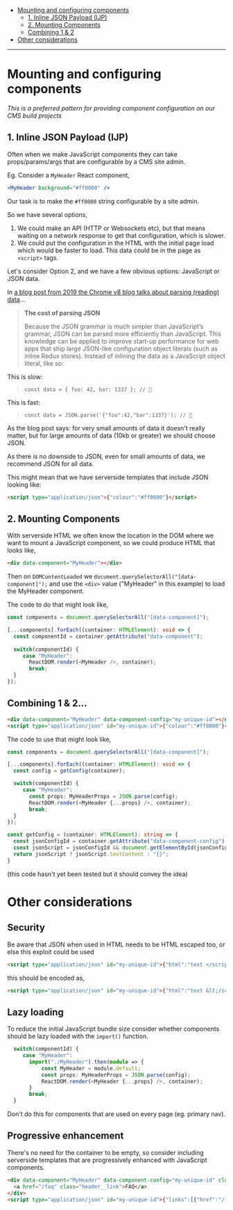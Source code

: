 * [Mounting and configuring components](#mounting-and-configuring-components)
  * [1. Inline JSON Payload (IJP)](#1-inline-json-payload-ijp)
  * [2. Mounting Components](#2-mounting-components)
  * [Combining 1 & 2](#combining-1--2)
* [Other considerations](#other-considerations)

------------------------------------

# Mounting and configuring components

_This is a preferred pattern for providing component configuration on our CMS build projects_

## 1. Inline JSON Payload (IJP)

Often when we make JavaScript components they can take props/params/args that are configurable by a CMS site admin.

Eg. Consider a `MyHeader` React component,

```jsx
<MyHeader background="#ff0000" />
```

Our task is to make the `#ff0000` string configurable by a site admin.

So we have several options,

1. We could make an API (HTTP or Websockets etc), but that means waiting on a network response to get that configuration, which is slower.
2. We could put the configuration in the HTML with the initial page load which would be faster to load. This data could be in the page as `<script>` tags.

Let's consider Option 2, and we have a few obvious options: JavaScript or JSON data.

In [a blog post from 2019 the Chrome v8 blog talks about parsing (reading) data](https://v8.dev/blog/cost-of-javascript-2019#json)...

> **The cost of parsing JSON**
>
> Because the JSON grammar is much simpler than JavaScript’s grammar, JSON can be parsed more efficiently than JavaScript. This knowledge can be applied to improve start-up performance for web apps that ship large JSON-like configuration object literals (such as inline Redux stores). Instead of inlining the data as a JavaScript object literal, like so:

This is slow:

> `const data = { foo: 42, bar: 1337 }; // 🐌`

This is fast:

> `const data = JSON.parse('{"foo":42,"bar":1337}'); // 🚀`

As the blog post says: for very small amounts of data it doesn't really matter, but for large amounts of data (10kb or greater) we should choose JSON.

As there is no downside to JSON, even for small amounts of data, we recommend JSON for all data.

This might mean that we have serverside templates that include JSON looking like:

```html
<script type="application/json">{"colour":"#ff0000"}</script>
```

## 2. Mounting Components

With serverside HTML we often know the location in the DOM where we want to mount a JavaScript component, so we could produce HTML that looks like,

```html
<div data-component="MyHeader"></div>
```

Then on `DOMContentLoaded` we `document.querySelectorAll("[data-component]");` and use the `<div>` value ("MyHeader" in this example) to load the MyHeader component.

The code to do that might look like,

```typescript
const components = document.querySelectorAll("[data-component]");

[...components].forEach((container: HTMLElement): void => {
  const componentId = container.getAttribute("data-component");
    
  switch(componentId) {
     case "MyHeader":
       ReactDOM.render(<MyHeader />, container);
       break;
  }
});
```

## Combining 1 & 2...

```html
<div data-component="MyHeader" data-component-config="my-unique-id"></div>
<script type="application/json" id="my-unique-id">{"colour":"#ff0000"}</script>
```

The code to use that might look like,

```typescript
const components = document.querySelectorAll("[data-component]");

[...components].forEach((container: HTMLElement): void => {
  const config = getConfig(container);

  switch(componentId) {
     case "MyHeader":
       const props: MyHeaderProps = JSON.parse(config);
       ReactDOM.render(<MyHeader {...props} />, container);
       break;
  }
});

const getConfig = (container: HTMLElement): string => {
  const jsonConfigId = container.getAttribute("data-component-config");
  const jsonScript = jsonConfigId && document.getElementById(jsonConfigId);
  return jsonScript ? jsonScript.textContent : "{}";
}
```

(this code hasn't yet been tested but it should convey the idea)

# Other considerations

## Security

Be aware that JSON when used in HTML needs to be HTML escaped too, or else this exploit could be used

```html
<script type="application/json" id="my-unique-id">{"html":"text </script> more text"}</script>
```

this should be encoded as,

```html
<script type="application/json" id="my-unique-id">{"html":"text &lt;/script&gt; more text"}</script>
```

## Lazy loading

To reduce the initial JavaScript bundle size consider whether components should be lazy loaded with the `import()` function.

```typescript
  switch(componentId) {
     case "MyHeader":       
       import("./MyHeader").then(module => {
           const MyHeader = module.default;
           const props: MyHeaderProps = JSON.parse(config);
           ReactDOM.render(<MyHeader {...props} />, container);
       }
       break;
  }
```

Don't do this for components that are used on every page (eg. primary nav).

## Progressive enhancement

There's no need for the container to be empty, so consider including serverside templates that are progressively enhanced with JavaScript components.

```html
<div data-component="MyHeader" data-component-config="my-unique-id" class="header">
  <a href="/faq" class="header__link">FAQ</a>
</div>
<script type="application/json" id="my-unique-id">{"links":[{"href":"/faq","text":"FAQ"}]}</script>
```
